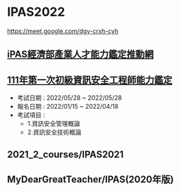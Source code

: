 # IPAS2022

https://meet.google.com/dgy-crxh-cyh

## [iPAS經濟部產業人才能力鑑定推動網](https://www.ipas.org.tw/)

## [111年第一次初級資訊安全工程師能力鑑定](https://www.ipas.org.tw/ISE/AbilityExamBulletinList.aspx?exmno=26076afa-172c-4f2c-a317-6d90a64409c3)

- 考試日期 : 2022/05/28 ~ 2022/05/28
- 報名日期 : 2022/01/15 ~ 2022/04/18
- 考試項目 :
  - 1.資訊安全管理概論 
  - 2.資訊安全技術概論


## 2021_2_courses/IPAS2021

## MyDearGreatTeacher/IPAS(2020年版)

